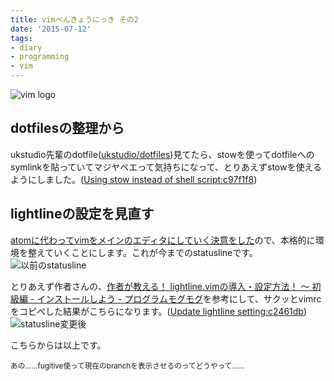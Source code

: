```yaml
---
title: vimべんきょうにっき その2
date: '2015-07-12'
tags:
- diary
- programming
- vim
---
```


![vim logo](vimlogo.png)

## dotfilesの整理から

ukstudio先輩のdotfile([ukstudio/dotfiles](https://github.com/ukstudio/dotfiles))見てたら、stowを使ってdotfileへのsymlinkを貼っていてマジヤベエって気持ちになって、とりあえずstowを使えるようにしました。([Using stow instead of shell script:c97f1f8](https://github.com/unasuke/dotfiles/commit/c97f1f896958367e70ecb2b24279bc550b339802))


## lightlineの設定を見直す

[atomに代わってvimをメインのエディタにしていく決意をした](2015/atom-plugin)ので、本格的に環境を整えていくことにします。これが今までのstatuslineです。
![以前のstatusline](vim-stepup-lightline-01.png)

とりあえず作者さんの、[作者が教える！ lightline.vimの導入・設定方法！ 〜 初級編 - インストールしよう - プログラムモグモグ](http://itchyny.hatenablog.com/entry/20130828/1377653592)を参考にして、サクッとvimrcをコピペした結果がこちらになります。([Update lightline setting:c2461db](https://github.com/unasuke/dotfiles/commit/c2461db6332fa71be1d951694ab9fd056ea338d2))
![statusline変更後](vim-stepup-lightline-02.png)

こちらからは以上です。


<small>あの……fugitive使って現在のbranchを表示させるのってどうやって……</small>
